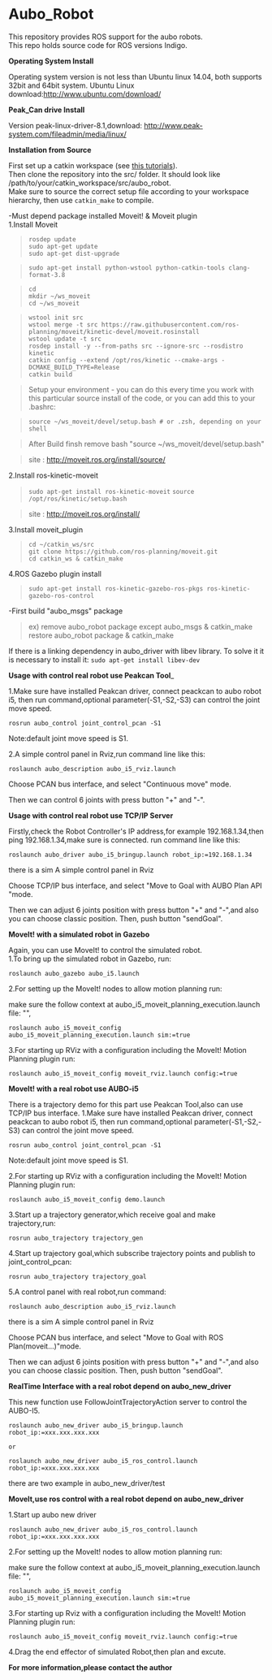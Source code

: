 Aubo_Robot
===============================================================================================

This repository provides ROS support for the aubo robots.  
This repo holds source code for ROS versions Indigo.

__Operating System Install__  

Operating system version is not less than Ubuntu linux 14.04, both supports 32bit and 64bit system.
Ubuntu Linux download:http://www.ubuntu.com/download/

__Peak_Can drive Install__  

Version peak-linux-driver-8.1,download: http://www.peak-system.com/fileadmin/media/linux/


__Installation from Source__  

First set up a catkin workspace (see [this tutorials](http://wiki.ros.org/catkin/Tutorials)).  
Then clone the repository into the src/ folder. It should look like /path/to/your/catkin_workspace/src/aubo_robot.  
Make sure to source the correct setup file according to your workspace hierarchy, then use ```catkin_make``` to compile.

-Must depend package installed Moveit! & Moveit plugin  
1.Install Moveit

  >```rosdep update```  
  >```sudo apt-get update```  
  >```sudo apt-get dist-upgrade```  

  >```sudo apt-get install python-wstool python-catkin-tools clang-format-3.8```  

  >```cd```  
  ```mkdir ~/ws_moveit```  
  ```cd ~/ws_moveit```

  >```wstool init src```  
  ```wstool merge -t src https://raw.githubusercontent.com/ros-planning/moveit/kinetic-devel/moveit.rosinstall```  
  ```wstool update -t src```  
  ```rosdep install -y --from-paths src --ignore-src --rosdistro kinetic```  
  ```catkin config --extend /opt/ros/kinetic --cmake-args -DCMAKE_BUILD_TYPE=Release```  
  ```catkin build```  

  >Setup your environment - you can do this every time you work with this particular source install of the code, or you can add this to your .bashrc:  

  >```source ~/ws_moveit/devel/setup.bash # or .zsh, depending on your shell```  

  >After Build finsh remove bash "source ~/ws_moveit/devel/setup.bash"

  >site : http://moveit.ros.org/install/source/  
  
2.Install ros-kinetic-moveit  

  >```sudo apt-get install ros-kinetic-moveit``` 
  ```source /opt/ros/kinetic/setup.bash```

  >site :  http://moveit.ros.org/install/  

3.Install moveit_plugin  

  >```cd ~/catkin_ws/src```  
  ```git clone https://github.com/ros-planning/moveit.git```  
  ```cd catkin_ws & catkin_make```

4.ROS Gazebo plugin install

  >```sudo apt-get install ros-kinetic-gazebo-ros-pkgs ros-kinetic-gazebo-ros-control```

-First build "aubo_msgs" package  

>    ex) remove aubo_robot package except aubo_msgs & catkin_make  
         restore aubo_robot package & catkin_make

If there is  a linking dependency in aubo_driver with libev library. To solve it it is necessary to install it: 
```sudo apt-get install libev-dev```


__Usage with control real robot use Peakcan Tool___  

1.Make sure have installed Peakcan driver, connect peackcan to aubo robot i5, then run command,optional parameter(-S1,-S2,-S3) can control the joint move speed.

```rosrun aubo_control joint_control_pcan -S1```
  
   Note:default joint move speed is S1. 

2.A simple control panel in Rviz,run command line like this:

```roslaunch aubo_description aubo_i5_rviz.launch```
   
   Choose PCAN bus interface, and select "Continuous move" mode.
 
   Then we can control 6 joints with press button "+" and "-".



__Usage with control real robot use TCP/IP Server__  


   Firstly,check the Robot Controller's IP address,for example 192.168.1.34,then ping 192.168.1.34,make sure is connected. run command line like this:

```roslaunch aubo_driver aubo_i5_bringup.launch robot_ip:=192.168.1.34```
   
   there is a sim A simple control panel in Rviz

   Choose TCP/IP bus interface, and select "Move to Goal with AUBO Plan API "mode.
  
   Then we can adjust 6 joints position with press button "+" and "-",and also you can choose classic position. Then, push button "sendGoal".


__MoveIt! with a simulated robot in Gazebo__ 

Again, you can use MoveIt! to control the simulated robot.  
1.To bring up the simulated robot in Gazebo, run:

```roslaunch aubo_gazebo aubo_i5.launch```

2.For setting up the MoveIt! nodes to allow motion planning run:

  make sure the follow context at aubo_i5_moveit_planning_execution.launch file: 
  "<remap if="$(arg sim)" from="/follow_joint_trajectory" to="/arm_controller/follow_joint_trajectory"/>",

```roslaunch aubo_i5_moveit_config aubo_i5_moveit_planning_execution.launch sim:=true```

3.For starting up RViz with a configuration including the MoveIt! Motion Planning plugin run:

```roslaunch aubo_i5_moveit_config moveit_rviz.launch config:=true```



__MoveIt! with a real robot use AUBO-i5__  

There is a trajectory demo for this part use Peakcan Tool,also can use TCP/IP bus interface.
1.Make sure have installed Peakcan driver, connect peackcan to aubo robot i5, then run command,optional parameter(-S1,-S2,-S3) can control the joint move speed.

```rosrun aubo_control joint_control_pcan -S1```

   Note:default joint move speed is S1. 

2.For starting up RViz with a configuration including the MoveIt! Motion Planning plugin run:

```roslaunch aubo_i5_moveit_config demo.launch```

3.Start up a trajectory generator,which receive goal and make trajectory,run:

```rosrun aubo_trajectory trajectory_gen```

4.Start up trajectory goal,which subscribe trajectory points and publish to joint_control_pcan:

```rosrun aubo_trajectory trajectory_goal```

5.A control panel with real robot,run command:

```roslaunch aubo_description aubo_i5_rviz.launch```

   there is a sim A simple control panel in Rviz

   Choose PCAN bus interface, and select "Move to Goal with ROS Plan(moveit...)"mode.
  
   Then we can adjust 6 joints position with press button "+" and "-",and also you can choose classic position. Then, push button "sendGoal".


__RealTime Interface with a real robot depend on aubo_new_driver__  

  This new function use FollowJointTrajectoryAction server to control the AUBO-I5.
   
  ```roslaunch aubo_new_driver aubo_i5_bringup.launch robot_ip:=xxx.xxx.xxx.xxx```
	
	or

  ```roslaunch aubo_new_driver aubo_i5_ros_control.launch robot_ip:=xxx.xxx.xxx.xxx```
  
  there are two example in aubo_new_driver/test


__MoveIt,use ros control with a real robot depend on aubo_new_driver__  

1.Start up aubo new driver

```roslaunch aubo_new_driver aubo_i5_ros_control.launch robot_ip:=xxx.xxx.xxx.xxx```

2.For setting up the MoveIt! nodes to allow motion planning run:

  make sure the follow context at aubo_i5_moveit_planning_execution.launch file: 
  "<remap if="$(arg sim)" from="/follow_joint_trajectory" to="/pos_based_pos_traj_controller/follow_joint_trajectory"/>",

```roslaunch aubo_i5_moveit_config aubo_i5_moveit_planning_execution.launch sim:=true```

3.For starting up Rviz with a configuration including the MoveIt! Motion Planning plugin run:

```roslaunch aubo_i5_moveit_config moveit_rviz.launch config:=true```

4.Drag the end effector of simulated Robot,then plan and excute.


__For more information,please contact the author__  
















